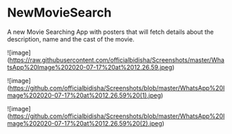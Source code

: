 # NewMovieSearch
A new Movie Searching App with posters that will fetch details about the description, name and the cast of the movie.


![image] (https://raw.githubusercontent.com/officialbidisha/Screenshots/master/WhatsApp%20Image%202020-07-17%20at%2012.26.59.jpeg)

![image] (https://github.com/officialbidisha/Screenshots/blob/master/WhatsApp%20Image%202020-07-17%20at%2012.26.59%20(1).jpeg)

![image] (https://github.com/officialbidisha/Screenshots/blob/master/WhatsApp%20Image%202020-07-17%20at%2012.26.59%20(2).jpeg)
